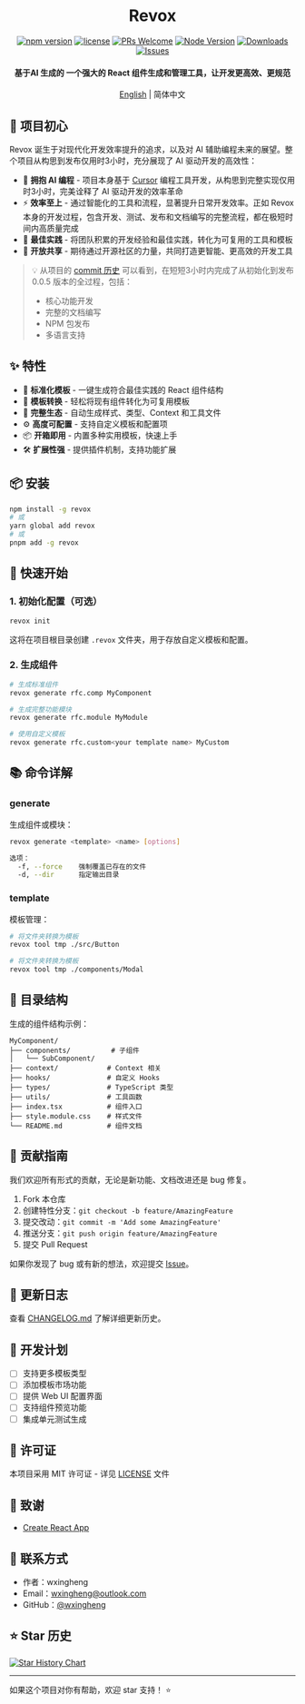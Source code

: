 <div align="center">

# Revox 

[![npm version](https://img.shields.io/npm/v/revox.svg)](https://www.npmjs.com/package/revox)
[![license](https://img.shields.io/npm/l/revox.svg)](https://github.com/wxingheng/revox/blob/main/LICENSE)
[![PRs Welcome](https://img.shields.io/badge/PRs-welcome-brightgreen.svg)](#contributing)
[![Node Version](https://img.shields.io/node/v/revox.svg)](https://nodejs.org)
[![Downloads](https://img.shields.io/npm/dm/revox.svg)](https://www.npmjs.com/package/revox)
[![Issues](https://img.shields.io/github/issues/wxingheng/revox.svg)](https://github.com/wxingheng/revox/issues)

<h4>基于AI 生成的 一个强大的 React 组件生成和管理工具，让开发更高效、更规范</h4>

[English](https://github.com/wxingheng/revox/blob/main/README_EN.md) | 简体中文

</div>

## 🎯 项目初心

Revox 诞生于对现代化开发效率提升的追求，以及对 AI 辅助编程未来的展望。整个项目从构思到发布仅用时3小时，充分展现了 AI 驱动开发的高效性：

- 🤖 **拥抱 AI 编程** - 项目本身基于 [Cursor](https://www.cursor.com/) 编程工具开发，从构思到完整实现仅用时3小时，完美诠释了 AI 驱动开发的效率革命
- ⚡️ **效率至上** - 通过智能化的工具和流程，显著提升日常开发效率。正如 Revox 本身的开发过程，包含开发、测试、发布和文档编写的完整流程，都在极短时间内高质量完成
- 🎨 **最佳实践** - 将团队积累的开发经验和最佳实践，转化为可复用的工具和模板
- 🌟 **开放共享** - 期待通过开源社区的力量，共同打造更智能、更高效的开发工具

> 💡 从项目的 [commit 历史](https://github.com/wxingheng/revox/commits/main/) 可以看到，在短短3小时内完成了从初始化到发布 0.0.5 版本的全过程，包括：
> - 核心功能开发
> - 完整的文档编写
> - NPM 包发布
> - 多语言支持

## ✨ 特性

- 🎯 **标准化模板** - 一键生成符合最佳实践的 React 组件结构
- 🔄 **模板转换** - 轻松将现有组件转化为可复用模板
- 🎨 **完整生态** - 自动生成样式、类型、Context 和工具文件
- ⚙️ **高度可配置** - 支持自定义模板和配置项
- 📦 **开箱即用** - 内置多种实用模板，快速上手
- 🛠 **扩展性强** - 提供插件机制，支持功能扩展

## 📦 安装

```bash
npm install -g revox
# 或
yarn global add revox
# 或
pnpm add -g revox
```

## 🚀 快速开始

### 1. 初始化配置（可选）

```bash
revox init
```

这将在项目根目录创建 `.revox` 文件夹，用于存放自定义模板和配置。

### 2. 生成组件

```bash
# 生成标准组件
revox generate rfc.comp MyComponent

# 生成完整功能模块
revox generate rfc.module MyModule

# 使用自定义模板
revox generate rfc.custom<your template name> MyCustom
```

## 📚 命令详解

### generate

生成组件或模块：

```bash
revox generate <template> <name> [options]

选项：
  -f, --force    强制覆盖已存在的文件
  -d, --dir      指定输出目录
```

### template

模板管理：

```bash
# 将文件夹转换为模板
revox tool tmp ./src/Button        

# 将文件夹转换为模板
revox tool tmp ./components/Modal  
```

## 📁 目录结构

生成的组件结构示例：

```
MyComponent/
├── components/          # 子组件
│   └── SubComponent/     
├── context/            # Context 相关
├── hooks/              # 自定义 Hooks
├── types/              # TypeScript 类型
├── utils/              # 工具函数
├── index.tsx           # 组件入口
├── style.module.css    # 样式文件
└── README.md           # 组件文档
```


## 🤝 贡献指南

我们欢迎所有形式的贡献，无论是新功能、文档改进还是 bug 修复。

1. Fork 本仓库
2. 创建特性分支：`git checkout -b feature/AmazingFeature`
3. 提交改动：`git commit -m 'Add some AmazingFeature'`
4. 推送分支：`git push origin feature/AmazingFeature`
5. 提交 Pull Request

如果你发现了 bug 或有新的想法，欢迎提交 [Issue](https://github.com/wxingheng/revox/issues)。

## 📝 更新日志

查看 [CHANGELOG.md](./CHANGELOG.md) 了解详细更新历史。

## 🎯 开发计划

- [ ] 支持更多模板类型
- [ ] 添加模板市场功能
- [ ] 提供 Web UI 配置界面
- [ ] 支持组件预览功能
- [ ] 集成单元测试生成

## 📄 许可证

本项目采用 MIT 许可证 - 详见 [LICENSE](LICENSE) 文件

## 🙏 致谢

- [Create React App](https://github.com/facebook/create-react-app)

## 📮 联系方式

- 作者：wxingheng
- Email：[wxingheng@outlook.com](mailto:wxingheng@outlook.com)
- GitHub：[@wxingheng](https://github.com/wxingheng)

## ⭐️ Star 历史

[![Star History Chart](https://api.star-history.com/svg?repos=wxingheng/revox&type=Date)](https://star-history.com/#wxingheng/revox&Date)

---

如果这个项目对你有帮助，欢迎 star 支持！ ⭐️ 
